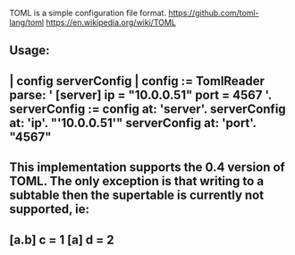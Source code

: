TOML is a simple configuration file format.
	https://github.com/toml-lang/toml
	https://en.wikipedia.org/wiki/TOML

Usage:
------------------------------------------------------------
| config serverConfig |
config := TomlReader parse: '
[server]
ip = "10.0.0.51"
port = 4567
'.
serverConfig := config at: 'server'.
serverConfig at: 'ip'. "'10.0.0.51'"
serverConfig at: 'port'. "4567"
------------------------------------------------------------

This implementation supports the 0.4 version  of TOML.
The only exception is that  writing to a subtable then the supertable is currently not supported, ie:
--------------------
[a.b]
c = 1
[a]
d = 2
--------------------
